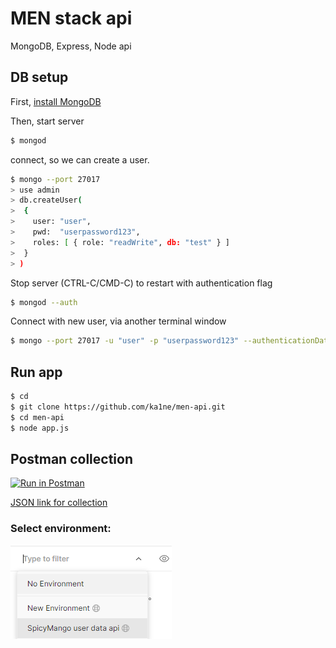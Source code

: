 # MEN stack api

MongoDB, Express, Node api

## DB setup

First, [install MongoDB](https://docs.mongodb.com/manual/administration/install-community/)  

Then, start server

```bash
$ mongod
```

connect, so we can create a user.

```bash
$ mongo --port 27017
> use admin
> db.createUser(
>  {
>    user: "user",
>    pwd:  "userpassword123",
>    roles: [ { role: "readWrite", db: "test" } ]
>  }
> )
```

Stop server (CTRL-C/CMD-C) to restart with authentication flag
```bash
$ mongod --auth
```

Connect with new user, via another terminal window

```bash
$ mongo --port 27017 -u "user" -p "userpassword123" --authenticationDatabase "admin"
```

## Run app

```bash
$ cd
$ git clone https://github.com/ka1ne/men-api.git
$ cd men-api
$ node app.js
```

## Postman collection

[![Run in Postman](https://run.pstmn.io/button.svg)](https://app.getpostman.com/run-collection/12438044-8bfd921f-c3ac-470c-9090-d02ef7a58806?action=collection%2Ffork&collection-url=entityId%3D12438044-8bfd921f-c3ac-470c-9090-d02ef7a58806%26entityType%3Dcollection#?env%5BSpicyMango%20user%20data%20api%5D=W3sia2V5IjoidXNlcklkIiwidmFsdWUiOiIiLCJlbmFibGVkIjp0cnVlLCJ0eXBlIjoidGV4dCJ9XQ==)

[JSON link for collection](https://www.getpostman.com/collections/28f48e2b5b14fbcf328c)  

### Select environment:  
![Environment selection, use SpicyMango user data api](/img/environ.png "Environment selection, use SpicyMango user data api")
